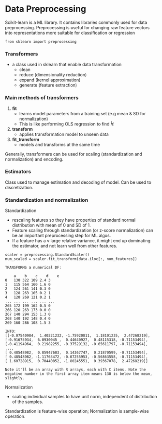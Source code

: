# Data Preprocessing

Scikit-learn is a ML library. It contains libraries commonly used for data preprocessing. Preprocessing is useful for changing raw feature vectors into representations more suitable for classification or regression

`from sklearn import preprocessing`


### Transformers  
- a class used in sklearn that enable data transformation
    - clean
    - reduce (dimensionality reduction)
    - expand (kernel approximation)
    - generate (feature extraction)


### Main methods of transformers
1. **fit**
    - learns model parameters from a training set (e.g mean & SD for normalization)
    - This is like performing OLS regression to find $\hat{h}$!
2. **transform**
    - applies transformation model to unseen data
3. **fit_transform**
    - models and transforms at the same time 

Generally, transformers can be used for scaling (standardization and normalization) and encoding. 

### Estimators  
Class used to manage estimation and decoding of model. Can be used to discretization. 

### Standardization and normalization 
Standardization 
- rescaling features so they have properties of standard normal distribution with mean of 0 and SD of 1.  
- Feature scaling through standardization (or z-score normalization) can be an important preprocessing step for ML algos.  
- If a feature has a v large relative variance, it might end up dominating the estimator, and not learn well from other features. 

`scaler = preprocessing.StandardScaler()`   
`num_scaled = scaler.fit_transform(data.iloc[:, num_features])`  

```
TRANSFORMS a numerical DF: 

    a    b    c    d    e
0	130	322	109	2.4	3
1	115	564	160	1.6	0
2	124	261	141	0.3	0
3	128	263	105	0.2	1
4	120	269	121	0.2	1
...	...	...	...	...	...
265	172	199	162	0.5	0
266	120	263	173	0.0	0
267	140	294	153	1.3	0
268	140	192	148	0.4	0
269	160	286	108	1.5	3

INTO:
[[-0.07540984,  1.40221232, -1.75920811,  1.18101235,  2.47268219],
[-0.91675934,  6.0930045 ,  0.44640927,  0.48115318, -0.71153494],
[-0.41194964,  0.21982255, -0.37529132, -0.65611797, -0.71153494],
...,
[ 0.48548982,  0.85947603,  0.14367747,  0.21870599, -0.71153494],
[ 0.48548982, -1.11763472, -0.07255953, -0.56863558, -0.71153494],
[ 1.60728915,  0.70440852, -1.80245551,  0.39367078,  2.47268219]]

Note it'll be an array with R arrays, each with C items. Note the negative number in the first array item means 130 is below the mean, slightly. 
```


Normalization 
- scaling individual samples to have unit norm, independent of distribution of the samples.  

Standardization is feature-wise operation; Normalization is sample-wise operation. 

